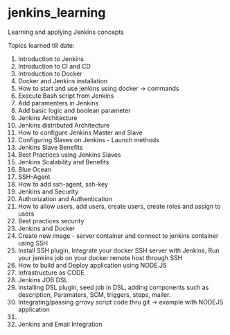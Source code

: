 # jenkins_learning
Learning and applying Jenkins concepts

Topics learned till date:
1) Introduction to Jenkins
2) Introduction to CI and CD
3) Introduction to Docker
4) Docker and Jenkins installation
5) How to start and use jenkins using docker -> commands
6) Execute Bash script from Jenkins
7) Add paramenters in Jenkins
8) Add basic logic and boolean parameter
9) Jenkins Architecture
10) Jenkins distributed Architecture
11) How to configure Jenkins Master and Slave
12) Configuring Slaves on Jenkins - Launch methods 
13) Jenkins Slave Benefits
14) Best Practices using Jenkins Slaves
15) Jenkins Scalability and Benefits
16) Blue Ocean
17) SSH-Agent
18) How to add ssh-agent, ssh-key
19) Jenkins and Security
20) Authorization and Authentication
21) How to allow users, add users, create users, create roles and assign to users
22) Best practices security
23) Jenkins and Docker
24) Create new image - server container and connect to jenkins container using SSH
25) Install SSH plugin, Integrate your docker SSH server with Jenkins, Run your jenkins job on your docker remote host through SSH
26) How to build and Deploy application using NODE.JS
27) Infrastructure as CODE
28) Jenkins JOB DSL 
29) Installing DSL plugin, seed job in DSL, adding components such as description, Paramaters, SCM, triggers, steps, mailer.
30) Integrating/passing grrovy script code thru git -> example with NODEJS application
31)
32) Jenkins and Email Integration

